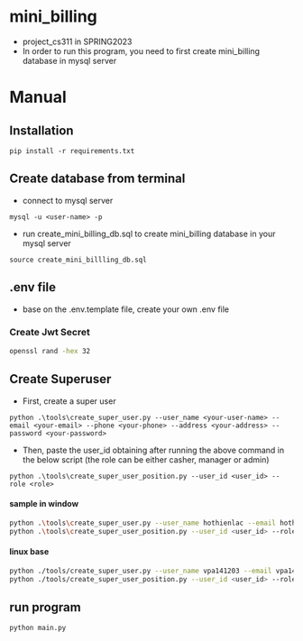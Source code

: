 # mini_billing
- project_cs311 in SPRING2023
- In order to run this program, you need to first create mini_billing database in mysql server


# Manual

## Installation
```
pip install -r requirements.txt
```

## Create database from terminal
- connect to mysql server
```
mysql -u <user-name> -p 
```
- run create_mini_billing_db.sql to create mini_billing database in your mysql server

```
source create_mini_billling_db.sql
```

## .env file
- base on the .env.template file, create your own .env file

### Create Jwt Secret

``` bash
openssl rand -hex 32
```

## Create Superuser

- First, create a super user
```
python .\tools\create_super_user.py --user_name <your-user-name> --email <your-email> --phone <your-phone> --address <your-address> --password <your-password>
```

- Then, paste the user_id obtaining after running the above command in the below script (the role can be either casher, manager or admin)

```
python .\tools\create_super_user_position.py --user_id <user_id> --role <role>

```
#### sample in window
``` bash
python .\tools\create_super_user.py --user_name hothienlac --email hothienlac@gmail.com --phone 0987654321 --address qwe.rty --password 123
python .\tools\create_super_user_position.py --user_id <user_id> --role <role>
```

#### linux base

``` bash
python ./tools/create_super_user.py --user_name vpa141203 --email vpa141203@gmail.com --phone 0123456789 --address ttu-plaza --password 123456
python ./tools/create_super_user_position.py --user_id <user_id> --role <role>
```

## run program
```
python main.py
```
